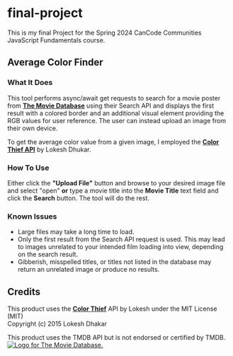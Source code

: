 # final-project
This is my final Project for the Spring 2024 CanCode Communities JavaScript Fundamentals course.

## Average Color Finder

### What It Does
This tool performs async/await get requests to search for a movie poster from <a href="https://www.themoviedb.org/"><b>The Movie Database</b></a> using their Search API and displays the first result with a colored border and an additional visual element providing the RGB values for user reference. The user can instead upload an image from their own device.

To get the average color value from a given image, I employed the <a href="https://lokeshdhakar.com/projects/color-thief/"><b>Color Thief API</b></a> by Lokesh Dhukar. 

### How To Use
Either click the <b>"Upload File"</b> button and browse to your desired image file and select "open" <b>or</b> type a movie title into the <b>Movie Title</b> text field and click the <b>Search</b> button. The tool will do the rest.

### Known Issues
<ul>
<li>Large files may take a long time to load.</li>
<li>Only the first result from the Search API request is used. This may lead to images unrelated to your intended film loading into view, depending on the search result.</li>
<li>Gibberish, misspelled titles, or titles not listed in the database may return an unrelated image or produce no results.</li>
</ul>

## Credits
<p>This product uses the <a href="https://github.com/lokesh/color-thief"><b>Color Thief</b></a> API by Lokesh under the MIT License (MIT)<br>
Copyright (c) 2015 Lokesh Dhakar</p>


<p>This product uses the TMDB API but is not endorsed or certified by TMDB.<br>
    <a href="https://www.themoviedb.org">
      <img id="logo"
        src="https://www.themoviedb.org/assets/2/v4/logos/v2/blue_long_2-9665a76b1ae401a510ec1e0ca40ddcb3b0cfe45f1d51b77a308fea0845885648.svg"
        alt="Logo for The Movie Database.">
    </a>
</p>